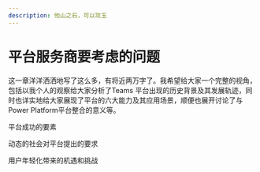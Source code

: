 ```yaml
---
description: 他山之石，可以攻玉
---
```


# 平台服务商要考虑的问题

这一章洋洋洒洒地写了这么多，有将近两万字了。我希望给大家一个完整的视角，包括以我个人的观察给大家分析了Teams 平台出现的历史背景及其发展轨迹，同时也详实地给大家展现了平台的六大能力及其应用场景，顺便也展开讨论了与Power Platform平台整合的意义等。





平台成功的要素

动态的社会对平台提出的要求

用户年轻化带来的机遇和挑战





